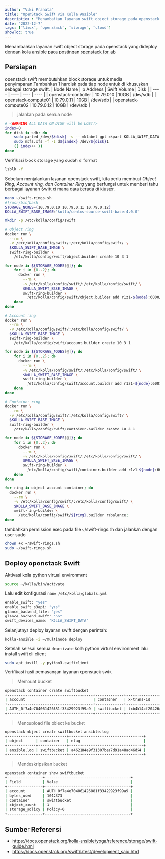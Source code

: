 ```yaml
---
author: "Viki Pranata"
title: "OpenStack Swift via Kolla Ansible"
description : "Menambahkan layanan swift object storage pada openstack kolla ansible"
date: "2022-12-7"
tags: ["linux", "openstack", "storage", "cloud"]
showToc: true
---
```


Menambahkan layanan swift object storage pada openstack yang dideploy dengan kolla ansible pada postingan [openstack for lab](/posts/openstack-for-lab)

## Persiapan
openstack swift membutuhkan block storage untuk media penyimpanan.Tambahkan 1 hardisk pada tiap node untuk di khususkan sebagai storage swift.
| Node Name | Ip Address | Swift Volume | Disk |
| ---- | ---- | ---- | ---- |
| openstack-controller | 10.79.0.10 | 10GB | /dev/sdb |
| openstack-compute01 | 10.79.0.11 | 10GB | /dev/sdb |
| openstack-compute02 | 10.79.0.12 | 10GB | /dev/sdb |


> jalankan pada semua node
```bash
# <WARNING ALL DATA ON DISK will be LOST!>
index=0
for disk in sdb; do
    sudo parted /dev/${disk} -s -- mklabel gpt mkpart KOLLA_SWIFT_DATA 1 -1
    sudo mkfs.xfs -f -L d${index} /dev/${disk}1
    (( index++ ))
done
```

Verifikasi block storage yang sudah di format
```bash
lsblk -f
```

Sebelum menjalankan layanan openstack swift, kita perlu membuat _Object Ring, Account ring, dan Container Ring_ yang berfungsi untuk memberi tahu berbagai layanan Swift di mana data berada di kluster.
```bash
nano ~/swift-rings.sh
#!/usr/bin/bash
STORAGE_NODES=(10.79.0.10 10.79.0.11 10.79.0.12)
KOLLA_SWIFT_BASE_IMAGE="kolla/centos-source-swift-base:4.0.0"

mkdir -p /etc/kolla/config/swift

# Object ring
docker run \
  --rm \
  -v /etc/kolla/config/swift/:/etc/kolla/config/swift/ \
  $KOLLA_SWIFT_BASE_IMAGE \
  swift-ring-builder \
    /etc/kolla/config/swift/object.builder create 10 3 1

for node in ${STORAGE_NODES[@]}; do
    for i in {0..2}; do
      docker run \
        --rm \
        -v /etc/kolla/config/swift/:/etc/kolla/config/swift/ \
        $KOLLA_SWIFT_BASE_IMAGE \
        swift-ring-builder \
          /etc/kolla/config/swift/object.builder add r1z1-${node}:6000/d${i} 1;
    done
done

# Account ring
docker run \
  --rm \
  -v /etc/kolla/config/swift/:/etc/kolla/config/swift/ \
  $KOLLA_SWIFT_BASE_IMAGE \
  swift-ring-builder \
    /etc/kolla/config/swift/account.builder create 10 3 1

for node in ${STORAGE_NODES[@]}; do
    for i in {0..2}; do
      docker run \
        --rm \
        -v /etc/kolla/config/swift/:/etc/kolla/config/swift/ \
        $KOLLA_SWIFT_BASE_IMAGE \
        swift-ring-builder \
          /etc/kolla/config/swift/account.builder add r1z1-${node}:6001/d${i} 1;
    done
done

# Container ring
docker run \
  --rm \
  -v /etc/kolla/config/swift/:/etc/kolla/config/swift/ \
  $KOLLA_SWIFT_BASE_IMAGE \
  swift-ring-builder \
    /etc/kolla/config/swift/container.builder create 10 3 1

for node in ${STORAGE_NODES[@]}; do
    for i in {0..2}; do
      docker run \
        --rm \
        -v /etc/kolla/config/swift/:/etc/kolla/config/swift/ \
        $KOLLA_SWIFT_BASE_IMAGE \
        swift-ring-builder \
          /etc/kolla/config/swift/container.builder add r1z1-${node}:6002/d${i} 1;
    done
done

for ring in object account container; do
  docker run \
    --rm \
    -v /etc/kolla/config/swift/:/etc/kolla/config/swift/ \
    $KOLLA_SWIFT_BASE_IMAGE \
    swift-ring-builder \
      /etc/kolla/config/swift/${ring}.builder rebalance;
done
```

tambahkan permission exec pada file ~/swift-rings.sh dan jalankan dengan user sudo
```bash
chown +x ~/swift-rings.sh
sudo ~/swift-rings.sh
```

## Deploy openstack Swift
Aktivasi kolla python virtual environment
```bash
source ~/kolla/bin/activate
```

Lalu edit konfigurasi `nano /etc/kolla/globals.yml`
```bash
enable_swift: "yes"
enable_swift_s3api: "yes"
glance_backend_file: "yes"
glance_backend_swift: "no"
swift_devices_name: "KOLLA_SWIFT_DATA"
```

Selanjutnya deploy layanan swift dengan perintah:
```bash
kolla-ansible -i ~/multinode deploy
```

Setelah selesai semua `deactivate` kolla python virtual environment lalu install swift cli client
```bash
sudo apt instll -y python3-swiftclient
```

Verifikasi hasil pemasangan layanan openstack swift
> Membuat bucket

```bash
openstack container create swiftbucket
+---------------------------------------+-------------+------------------------------------+
| account                               | container   | x-trans-id                         |
+---------------------------------------+-------------+------------------------------------+
| AUTH_0f7a4e704061426881f33429923f99a9 | swiftbucket | txb4b14cf2042646d5b9e1a-0063953f60 |
+---------------------------------------+-------------+------------------------------------+
```

> Mengupload file object ke bucket

```bash
openstack object create swiftbucket ansible.log 
+-------------+-------------+----------------------------------+
| object      | container   | etag                             |
+-------------+-------------+----------------------------------+
| ansible.log | swiftbucket | a462184e9f31307bee7d91a48ad46d54 |
+-------------+-------------+----------------------------------+
```

> Mendeskripsikan bucket

```bash
openstack container show swiftbucket          
+----------------+---------------------------------------+
| Field          | Value                                 |
+----------------+---------------------------------------+
| account        | AUTH_0f7a4e704061426881f33429923f99a9 |
| bytes_used     | 1012373                               |
| container      | swiftbucket                           |
| object_count   | 1                                     |
| storage_policy | Policy-0                              |
+----------------+---------------------------------------+
```

## Sumber Referensi
- https://docs.openstack.org/kolla-ansible/yoga/reference/storage/swift-guide.html
- https://docs.openstack.org/swift/latest/development_saio.html